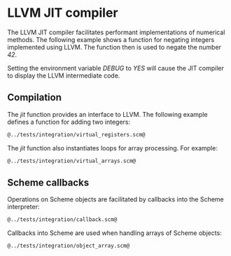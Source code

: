 # LLVM JIT compiler

The LLVM JIT compiler facilitates performant implementations of numerical methods.
The following example shows a function for negating integers implemented using LLVM.
The function then is used to negate the number *42*.

Setting the environment variable *DEBUG* to *YES* will cause the JIT compiler to display the LLVM intermediate code.

## Compilation

The *jit* function provides an interface to LLVM.
The following example defines a function for adding two integers:

```Scheme
@../tests/integration/virtual_registers.scm@
```

The *jit* function also instantiates loops for array processing. For example:

```Scheme
@../tests/integration/virtual_arrays.scm@
```

## Scheme callbacks

Operations on Scheme objects are facilitated by callbacks into the Scheme interpreter:

```Scheme
@../tests/integration/callback.scm@
```

Callbacks into Scheme are used when handling arrays of Scheme objects:

```Scheme
@../tests/integration/object_array.scm@
```
